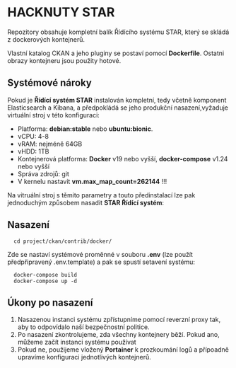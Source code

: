 # HACKNUTY STAR

Repozitory obsahuje kompletní balík Řídícího systému STAR, který se skládá z dockerových kontejnerů. 

Vlastní katalog CKAN a jeho pluginy se postaví pomocí **Dockerfile**. 
Ostatni obrazy kontejneru jsou použity hotové. 

## Systémové nároky

Pokud je **Řídící systém STAR** instalován kompletní, tedy včetně komponent Elasticsearch a Kibana, a předpokládá se jeho produkční nasazení,vyžaduje virtuální stroj v této konfiguraci:

- Platforma: **debian:stable** nebo **ubuntu:bionic**. 
- vCPU:  4-8
- vRAM:  nejméně 64GB
- vHDD:  1TB
- Kontejnerová platforma: **Docker** v19 nebo vyšší, **docker-compose**  v1.24 nebo vyšší
- Správa zdrojů:  git
- V kernelu nastavit **vm.max_map_count=262144** !!!

Na vitruální stroj s těmito parametry a touto předinstalací lze pak jednoduchým způsobem nasadit **STAR Řídící systém**:

## Nasazení

      cd project/ckan/contrib/docker/

Zde se nastaví systémové proměnné v souboru **.env** (lze použít předpřipravený .env.template) a pak se spustí setavení systému: 

      docker-compose build
      docker-compose up -d
 

 ## Úkony po nasazení

1. Nasazenou instanci systému zpřístupníme pomocí reverzní proxy tak, aby to odpovídalo naší bezpečnostní politice. 
2. Po nasazení zkontrolujeme, zda všechny kontejnery běží. Pokud ano, můžeme začít instanci systému používat
3. Pokud ne, použijeme vložený **Portainer** k prozkoumání logů a přípoadně upravíme konfiguraci jednotlivých kontejnerů. 
